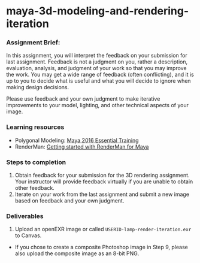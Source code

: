 # maya-3d-modeling-and-rendering-iteration

### Assignment Brief:
In this assignment, you will interpret the feedback on your submission for last assignment. Feedback is not a judgment on you, rather a description, evaluation, analysis, and judgment of your work so that you may improve the work. You may get a wide range of feedback (often conflicting), and it is up to you to decide what is useful and what you will decide to ignore when making design decisions.

Please use feedback and your own judgment to make iterative improvements to your model, lighting, and other technical aspects of your image.

### Learning resources
- Polygonal Modeling: [Maya 2016 Essential Training](https://www.lynda.com/Maya-tutorials/Differences-between-NURBS-polygons/370380/413208-4.html)
- RenderMan: [Getting started with RenderMan for Maya](https://www.lynda.com/Renderman-tutorials/Welcome/442861/461592-4.html)

### Steps to completion
1. Obtain feedback for your submission for the 3D rendering assignment. Your instructor will provide feedback virtually if you are unable to obtain other feedback.
2. Iterate on your work from the last assignment and submit a new image based on feedback and your own judgment.
### Deliverables
1. Upload an openEXR image or called  ```USERID-lamp-render-iteration.exr``` to Canvas.
  - If you chose to create a composite Photoshop image in Step 9, please also upload the composite image as an 8-bit PNG.